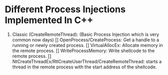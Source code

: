 # Different Process Injections Implemented In C++

1. Classic (CreateRemoteThread):
  (Basic Process Injection which is very common now days)
  [] OpenProcess/CreateProcess: Get a handle to a running or newly created process.
  [] VirtualAllocEx: Allocate memory in the remote process.
  [] WriteProcessMemory: Write shellcode to the remote process.
  [] NtCreateThreadEx/RtlCreateUserThread/CreateRemoteThread: starts a thread in the remote process with the start address of the
  shellcode.
